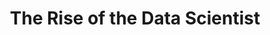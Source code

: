 ---
name: "Jonathan Cornelissen"
company: "DataCamp"
title: "The Rise of the Data Scientist"
episode: 15
upcoming: false
twitter_url: https://twitter.com/cornelissenjo
download_url: http://audio.simplecast.fm/14294.mp3
summary: |
  <a href="https://twitter.com/cornelissenjo">Jonathan Cornelissen</a> tells us about DataCamp, the need for data scientists, and how to become one yourself. We also learn about some popular languages and libraries for analyzing data.
summary_text: |
  Jonathan Cornelissen tells us about DataCamp, the need for data scientists, and how to become one yourself. We also learn about some popular languages and libraries for analyzing data.
links:
  - :url: https://www.datacamp.com/
    :label: "DataCamp"
  - :url: https://twitter.com/DataCamp
    :label: "@DataCamp"
  - :url: http://www.r-project.org/
    :label: "R"
  - :url: https://en.wikipedia.org/wiki/Data_science
    :label: "Data science"
  - :url: https://optimizely.com
    :label: "Optimizely"
  - :url: https://en.wikipedia.org/wiki/Big_data
    :label: "Big Data"
  - :url: https://kissmetrics.com/
    :label: "Kissmetrics"
  - :url: https://mixpanel.com/
    :label: "Mixpanel"
  - :url: https://en.wikipedia.org/wiki/Cluster_analysis
    :label: "Cluster analysis"
  - :url: http://spark.apache.org/
    :label: "Spark"
  - :url: http://rmarkdown.rstudio.com/
    :label: "R Markdown"
  - :url: http://shiny.rstudio.com/
    :label: "Shiny"
  - :url: https://github.com/rstudio/ggvis
    :label: "ggvis"
  - :url: https://www.python.org/
    :label: "Python"
  - :url: https://en.wikipedia.org/wiki/SQL
    :label: "SQL"
  - :url: https://hadoop.apache.org/
    :label: "Hadoop"
  - :url: https://en.wikipedia.org/wiki/MapReduce
    :label: "MapReduce"
tweetables:
  - :quote: "If you're in a healthcare company you might want to try to predict the effectiveness of new drugs."
    :tweet: "&quot;If you're in a healthcare company you might want to try to predict the effectiveness of new drugs.&quot; @cornelissenjo"
  - :quote: "If you're a dating site you may want to analyze data to predict what people will be a good match."
    :tweet: "&quot;If you're a dating site you may want to analyze data to predict what people will be a good match.&quot; @cornelissenjo"
  - :quote: "You're being experimented with all the time as an internet user."
    :tweet: "&quot;You're being experimented with all the time as an internet user.&quot; @cornelissenjo"
  - :quote: "Everybody w/ a STEM background willing to put in some effort can pretty quickly learn the basics."
    :tweet: "&quot;Everybody w/ a STEM background willing to put in some effort can pretty quickly learn the basics.&quot; @cornelissenjo"
  - :quote: "Eventually most companies will have some sort of data science department."
    :tweet: "&quot;Eventually most companies will have some sort of data science department.&quot; @cornelissenjo"
  - :quote: "Big data literally means a lot of data. The bigger trend is data science and big data is a subset."
    :tweet: "&quot;Big data literally means a lot of data. The bigger trend is data science and big data is a subset.&quot; @cornelissenjo"
  - :quote: "There's a huge demand for people who combine programming with knowledge of statistics and business."
    :tweet: "&quot;There's a huge demand for people who combine programming with knowledge of statistics and business.&quot; @cornelissenjo"
  - :quote: "The median wage for somebody with a title of data scientist is between $105k and $144k."
    :tweet: "&quot;The median wage for somebody with a title of data scientist is between $105k and $144k.&quot; @cornelissenjo"
  - :quote: "There will be a shortage of about 200,000 data scientists by 2018. And that's in the US alone."
    :tweet: "&quot;There will be a shortage of about 200,000 data scientists by 2018. And that's in the US alone.&quot; @cornelissenjo"
  - :quote: "More and more people are trying to analyze data online, which is very challenging technically."
    :tweet: "&quot;More and more people are trying to analyze data online, which is very challenging technically.&quot; @cornelissenjo"
  - :quote: "R is the most popular statistical computing language; now gaining traction in the business world."
    :tweet: "&quot;R is the most popular statistical computing language; now gaining traction in the business world.&quot; @cornelissenjo"
  - :quote: "What makes R super powerful is its community which has developed enormous amounts of functionality."
    :tweet: "&quot;What makes R super powerful is its community which has developed enormous amounts of functionality.&quot; @cornelissenjo"
  - :quote: "You have a base R version and you just load in packages just like you would load in a gem in Ruby."
    :tweet: "&quot;You have a base R version and you just load in packages just like you would load in a gem in Ruby.&quot; @cornelissenjo"
  - :quote: "Many people continue with Python to analyze their data just because it's something they know."
    :tweet: "&quot;Many people continue with Python to analyze their data just because it's something they know.&quot; @cornelissenjo"
  - :quote: "You need to understand what you're looking for in data and you need to interpret what comes out."
    :tweet: "&quot;You need to understand what you're looking for in data and you need to interpret what comes out.&quot; @cornelissenjo"
  - :quote: "Often people see the value of analyzing data and Excel just doesn't do the work anymore."
    :tweet: "&quot;Often people see the value of analyzing data and Excel just doesn't do the work anymore.&quot; @cornelissenjo"
questions:
  - :question: What is the story behind DataCamp?
    :timestamp: "00:43"
  - :question: What is data science?
    :timestamp: "02:06"
  - :question: What kind of data is out there that can be analyzed?
    :timestamp: "02:52"
  - :question: Do I need a scientific or statistical background to work with data science? 
    :timestamp: "04:46"
  - :question: Does DataCamp help establish a theoretical background?
    :timestamp: "05:26"
  - :question: Do only big companies need data science?
    :timestamp: "06:21"
  - :question: What is big data?
    :timestamp: "07:16"
  - :question: Can the term big data be used interchangeably with data science?
    :timestamp: "07:58"
  - :question: Do you need a “billion dollar budget” to build a data science team? What kind of people do I need to build that kind of team?
    :timestamp: "09:08"
  - :question: What is behind the shortage of data scientists?
    :timestamp: "12:08"
  - :question: What can a startup do to incorporate data science into their team?
    :timestamp: "12:48"
  - :question: What is meant by data savvy?
    :timestamp: "13:45"
  - :question: What do you do with the data once it’s collected?
    :timestamp: "14:10"
  - :question: What is cohort analysis?
    :timestamp: "14:50"
  - :question: Once users are segmented, what could you do at that point?
    :timestamp: "15:42"
  - :question: Are correlations the primary sort of analysis?
    :timestamp: "16:21"
  - :question: Are people trying to make causative claims out of correlative data?
    :timestamp: "17:14"
  - :question: What are some other examples of techniques in addition to correlation?
    :timestamp: "18:23"
  - :question: Are there any other interesting algorithms out there that people are using?
    :timestamp: "18:55"
  - :question: Are these analyses run offline or real-time? 
    :timestamp: "20:07"
  - :question: What is the Spark framework?
    :timestamp: "20:37"
  - :question: What is the R language?
    :timestamp: "21:10"
  - :question: Where does R fit in in a company?
    :timestamp: "24:09"
  - :question: Is R being run by a human or is there also a sense of R running on the server to serve up recommendations?
    :timestamp: "24:47"
  - :question: Is R still evolving as a language?
    :timestamp: "25:30"
  - :question: Is there anything people should try to learn before trying to tackle R as a language?
    :timestamp: "25:58"
  - :question: Why learn a language like R? 
    :timestamp: "26:52"
  - :question: Does R allow you the ability to communicate the insights that you’re getting from the data that you’ve analyzed to build a narrative to help the non-technical people on your team?
    :timestamp: "28:27"
  - :question: Is visualizing the data that we get back important to our understanding of that data? Why?
    :timestamp: "29:19"
  - :question: Does DataCamp help people visualize data?
    :timestamp: "29:57"
  - :question: Aside from R, what other tools are out there that a data scientist would use?
    :timestamp: "30:51"
  - :question: What is Hadoop?
    :timestamp: "31:23"
  - :question: What is the concept of MapReduce?
    :timestamp: "33:09"
  - :question: What is the mark of a good data scientist?
    :timestamp: "33:42"
  - :question: Why do you need domain expertise?
    :timestamp: "35:30"
  - :question: How are people becoming aware of data science? Where do these people start?
    :timestamp: "38:30"
---